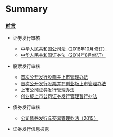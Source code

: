# Summary
### [前言](README.md)

* 证券发行审核
    * [中华人民共和国公司法（2018年10月修订）](证券发行审核/中华人民共和国公司法（2018年10月修订）.md)
    * [中华人民共和国证券法（2014年8月修订）](证券发行审核/中华人民共和国证券法（2014年8月修订）.md)

* 股票发行审核
    * [首次公开发行股票并上市管理办法](股票发行审核/首次公开发行股票并上市管理办法.md)
    * [首次公开发行股票并在创业板上市管理办法](股票发行审核/首次公开发行股票并在创业板上市管理办法.md)
    * [上市公司证券发行管理办法](股票发行审核/上市公司证券发行管理办法.md)
    * [创业板上市公司证券发行管理暂行办法](股票发行审核/创业板上市公司证券发行管理暂行办法.md)

* 债券发行审核
    * [公司债券发行与交易管理办法（2015）](债券发行审核/公司债券发行与交易管理办法（2015）.md)

* 证券发行信息披露



